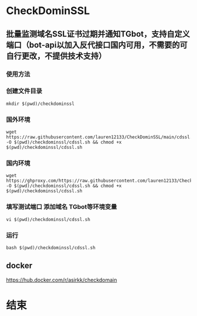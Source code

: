 # CheckDominSSL
## 批量监测域名SSL证书过期并通知TGbot，支持自定义端口（bot-api以加入反代接口国内可用，不需要的可自行更改，不提供技术支持）

### 使用方法

### 创建文件目录
```shell
mkdir $(pwd)/checkdominssl
```
### 国外环境
```shell
wget https://raw.githubusercontent.com/lauren12133/CheckDominSSL/main/cdssl.sh -O $(pwd)/checkdominssl/cdssl.sh && chmod +x $(pwd)/checkdominssl/cdssl.sh
```
### 国内环境
```shell
wget https://ghproxy.com/https://raw.githubusercontent.com/lauren12133/CheckDominSSL/main/cdssl.sh -O $(pwd)/checkdominssl/cdssl.sh && chmod +x $(pwd)/checkdominssl/cdssl.sh
```
### 填写测试端口 添加域名 TGbot等环境变量 
```shell
vi $(pwd)/checkdominssl/cdssl.sh
```
### 运行
```shell
bash $(pwd)/checkdominssl/cdssl.sh
```

## docker
https://hub.docker.com/r/asirkk/checkdomain
# 结束
